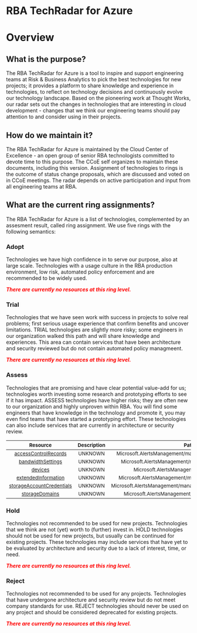 
RBA TechRadar for Azure
=======================

# Overview

## What is the purpose?


The RBA TechRadar for Azure is a tool to inspire and support engineering teams at Risk & Business Analytics to pick the best technologies for new projects; it provides a platform to share knowledge and experience in technologies, to reflect on technology decisions and continuously evolve our technology landscape.  Based on the pioneering work at Thought Works, our radar sets out the changes in technologies that are interesting in cloud development - changes that we think our engineering teams should pay attention to and consider using in their projects.
## How do we maintain it?


The RBA TechRadar for Azure is maintained by the Cloud Center of Excellence - an open group of senior RBA technologists committed to devote time to this purpose.  The CCoE self organizes to maintain these documents, including this version.  Assignment of technologies to rings is the outcome of status change proposals, which are discussed and voted on in CCoE meetings.  The radar depends on active participation and input from all engineering teams at RBA.
## What are the current ring assignments?


The RBA TechRadar for Azure is a list of technologies, complemented by an assesment result, called ring assignment.  We use five rings with the following semantics:
### Adopt


Technologies we have high confidence in to serve our purpose, also at large scale.  Technologies with a usage culture in the RBA production environment, low risk, automated policy enforcement and are recommended to be widely used.  
  
***<font color="red"> There are currently no resources at this ring level. </font>***
### Trial


Technologies that we have seen work with success in projects to solve real problems;  first serious usage experience that confirm benefits and uncover limitations.  TRIAL technologies are slightly more risky; some engineers in our organization walked this path and will share knowledge and experiences.  This area can contain services that have been architecture and security reviewed but do not contain automated policy managmeent.  
  
***<font color="red"> There are currently no resources at this ring level. </font>***
### Assess


Technologies that are promising and have clear potential value-add for us; technologies worth investing some research and prototyping efforts to see if it has impact.  ASSESS technologies have higher risks;  they are often new to our organization and highly unproven within RBA.  You will find some engineers that have knowledge in the technology and promote it, you may even find teams that have started a prototyping effort.  These technologies can also include services that are currently in architecture or security review.  

|<sub>Resource</sub>|<sub>Description</sub>|<sub>Path</sub>|<sub>Status</sub>|
| :---: | :---: | :---: | :---: |
|<sub>[accessControlRecords](https://github.com/openrba/python-azure-techradar/tree/master/Microsoft.AlertsManagement/managers/accessControlRecords)</sub>|<sub>UNKNOWN</sub>|<sub>Microsoft.AlertsManagement/managers/accessControlRecords</sub>|<sub>ASSESS</sub>|
|<sub>[bandwidthSettings](https://github.com/openrba/python-azure-techradar/tree/master/Microsoft.AlertsManagement/managers/bandwidthSettings)</sub>|<sub>UNKNOWN</sub>|<sub>Microsoft.AlertsManagement/managers/bandwidthSettings</sub>|<sub>ASSESS</sub>|
|<sub>[devices](https://github.com/openrba/python-azure-techradar/tree/master/Microsoft.AlertsManagement/managers/devices)</sub>|<sub>UNKNOWN</sub>|<sub>Microsoft.AlertsManagement/managers/devices</sub>|<sub>ASSESS</sub>|
|<sub>[extendedInformation](https://github.com/openrba/python-azure-techradar/tree/master/Microsoft.AlertsManagement/managers/extendedInformation)</sub>|<sub>UNKNOWN</sub>|<sub>Microsoft.AlertsManagement/managers/extendedInformation</sub>|<sub>ASSESS</sub>|
|<sub>[storageAccountCredentials](https://github.com/openrba/python-azure-techradar/tree/master/Microsoft.AlertsManagement/managers/storageAccountCredentials)</sub>|<sub>UNKNOWN</sub>|<sub>Microsoft.AlertsManagement/managers/storageAccountCredentials</sub>|<sub>ASSESS</sub>|
|<sub>[storageDomains](https://github.com/openrba/python-azure-techradar/tree/master/Microsoft.AlertsManagement/managers/storageDomains)</sub>|<sub>UNKNOWN</sub>|<sub>Microsoft.AlertsManagement/managers/storageDomains</sub>|<sub>ASSESS</sub>|

### Hold


Technologies not recommended to be used for new projects. Technologies that we think are not (yet) worth to (further) invest in.  HOLD technologies should not be used for new projects, but usually can be continued for existing projects.  These technologies may include services that have yet to be evaluated by architecture and security due to a lack of interest, time, or need.  
  
***<font color="red"> There are currently no resources at this ring level. </font>***
### Reject


Technologies not recommended to be used for any projects. Technologies that have undergone architecture and security review but do not meet company standards for use.  REJECT technologies should never be used on any project and should be considered deprecated for existing projects.  
  
***<font color="red"> There are currently no resources at this ring level. </font>***